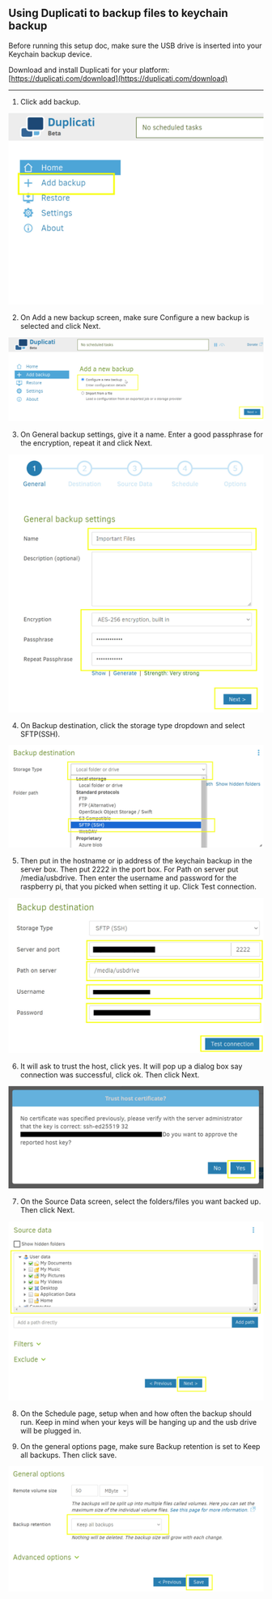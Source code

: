 ## Using Duplicati to backup files to keychain backup

Before running this setup doc, make sure the USB drive is inserted into your Keychain backup device.

Download and install Duplicati for your platform: [https://duplicati.com/download](https://duplicati.com/download)

-----

1. Click add backup.

![](pics/duplicati_add_backup.jpg)

2. On Add a new backup screen, make sure Configure a new backup is selected and click Next.

![](pics/add_new_backup_configure_new_bakcup.jpg)

3. On General backup settings, give it a name. Enter a good passphrase for the encryption, repeat it and click Next.

![](pics/duplicati_general_backup_settings.jpg)

4. On Backup destination, click the storage type dropdown and select SFTP(SSH).

![](pics/duplicati_backup_dest_select_sftp.jpg)

5. Then put in the hostname or ip address of the keychain backup in the server box. Then put 2222 in the port box. For Path on server put /media/usbdrive. Then enter the username and password for the raspberry pi, that you picked when setting it up. Click Test connection.

![](pics/duplicati_backup_dest_ssh_details.jpg)

6. It will ask to trust the host, click yes. It will pop up a dialog box say connection was successful, click ok. Then click Next.

![](pics/duplicati_trust_host_certificate.jpg)

7. On the Source Data screen, select the folders/files you want backed up. Then click Next.

![](pics/duplicati_source_data.jpg)

8. On the Schedule page, setup when and how often the backup should run. Keep in mind when your keys will be hanging up and the usb drive will be plugged in.



9. On the general options page, make sure Backup retention is set to Keep all backups. Then click save.

![](pics/duplicati_general_options.jpg)
